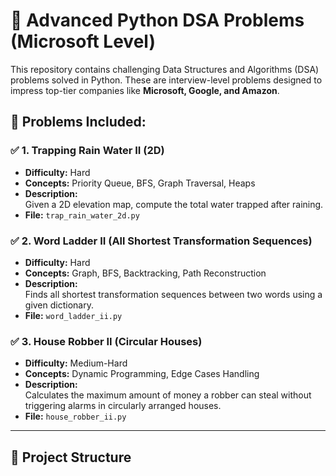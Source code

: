 # 🚀 Advanced Python DSA Problems (Microsoft Level)

This repository contains challenging Data Structures and Algorithms (DSA) problems solved in Python. These are interview-level problems designed to impress top-tier companies like **Microsoft, Google, and Amazon**.

## 📌 Problems Included:
### ✅ 1. Trapping Rain Water II (2D)
- **Difficulty:** Hard  
- **Concepts:** Priority Queue, BFS, Graph Traversal, Heaps  
- **Description:**  
  Given a 2D elevation map, compute the total water trapped after raining.  
- **File:** `trap_rain_water_2d.py`

### ✅ 2. Word Ladder II (All Shortest Transformation Sequences)
- **Difficulty:** Hard  
- **Concepts:** Graph, BFS, Backtracking, Path Reconstruction  
- **Description:**  
  Finds all shortest transformation sequences between two words using a given dictionary.  
- **File:** `word_ladder_ii.py`

### ✅ 3. House Robber II (Circular Houses)
- **Difficulty:** Medium-Hard  
- **Concepts:** Dynamic Programming, Edge Cases Handling  
- **Description:**  
  Calculates the maximum amount of money a robber can steal without triggering alarms in circularly arranged houses.  
- **File:** `house_robber_ii.py`

---

## 📂 Project Structure
